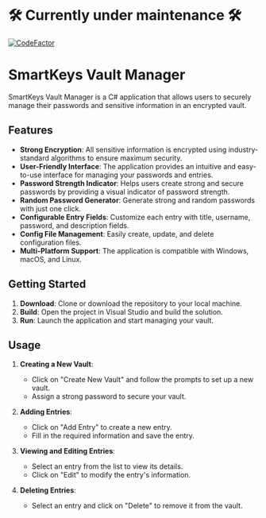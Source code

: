 # 🛠️ Currently under maintenance 🛠️
[![CodeFactor](https://www.codefactor.io/repository/github/luckyone-cc/smartkeys/badge)](https://www.codefactor.io/repository/github/luckyone-cc/smartkeys)
# SmartKeys Vault Manager

SmartKeys Vault Manager is a C# application that allows users to securely manage their passwords and sensitive information in an encrypted vault.

## Features

- **Strong Encryption**: All sensitive information is encrypted using industry-standard algorithms to ensure maximum security.
- **User-Friendly Interface**: The application provides an intuitive and easy-to-use interface for managing your passwords and entries.
- **Password Strength Indicator**: Helps users create strong and secure passwords by providing a visual indicator of password strength.
- **Random Password Generator**: Generate strong and random passwords with just one click.
- **Configurable Entry Fields**: Customize each entry with title, username, password, and description fields.
- **Config File Management**: Easily create, update, and delete configuration files.
- **Multi-Platform Support**: The application is compatible with Windows, macOS, and Linux.

## Getting Started

1. **Download**: Clone or download the repository to your local machine.
2. **Build**: Open the project in Visual Studio and build the solution.
3. **Run**: Launch the application and start managing your vault.

## Usage

1. **Creating a New Vault**:
   - Click on "Create New Vault" and follow the prompts to set up a new vault.
   - Assign a strong password to secure your vault.

2. **Adding Entries**:
   - Click on "Add Entry" to create a new entry.
   - Fill in the required information and save the entry.

3. **Viewing and Editing Entries**:
   - Select an entry from the list to view its details.
   - Click on "Edit" to modify the entry's information.

4. **Deleting Entries**:
   - Select an entry and click on "Delete" to remove it from the vault.
